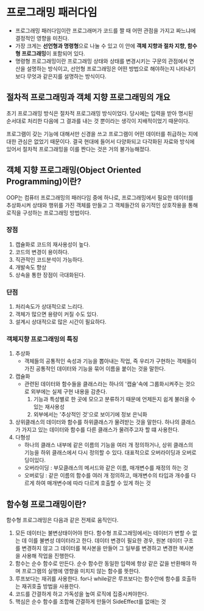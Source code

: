 # 프로그래밍 패러다임

- 프로그래밍 패러다임이란 프로그래머가 코드를 짤 때 어떤 관점을 가지고 짜느냐에 결정적인 영향을 미친다.
- 가장 크게는 **선언형과 명령형**으로 나눌 수 있고 이 안에 **객체 지향과 절차 지향, 함수형 프로그래밍**이 포함되어 있다.
- 명령형 프로그래밍이란 프로그래밍 상태와 상태를 변경시키는 구문의 관점에서 연산을 설명하는 방식이고, 선언형 프로그래밍은 어떤 방법으로 해야하는지 나타내기보다 무엇과 같은지를 설명하는 방식이다.



## 절차적 프로그래밍과 객체 지향 프로그래밍의 개요

초기 프로그래밍 방식은 절차적 프로그래밍 방식이었다. 당시에는 입력을 받아 명시된 순서대로 처리한 다음에 그 결과를 내는 것 뿐이라는 생각이 지배적이었기 때문이다.

프로그램이 갖는 기능에 대해서만 신경을 쓰고 프로그램이 어떤 데이터를 취급하는 지에 대한 관심은 없었기 때문이다. 결국 현대에 들어서 다양화되고 다각화된 자료와 방식에 있어서 절차적 프로그래밍을 이를 짠다는 것은 거의 불가능해졌다.



## 객체 지향 프로그래밍(Object Oriented Programming)이란?

OOP는 컴퓨터 프로그래밍의 패러다임 중에 하나로, 프로그래밍에서 필요한 데이터를 추상화시켜 상태와 행위를 가진 객체를 만들고 그 객체들간의 유기적인 상호작용을 통해 로직을 구성하는 프로그래밍 방법이다.

### 장점

1. 캡슐화로 코드의 재사용성이 높다.
2. 코드의 변경이 용이하다.
3. 직관적인 코드분석이 가능하다.
4. 개발속도 향상
5. 상속을 통한 장점이 극대화된다.

### 단점

1. 처리속도가 상대적으로 느리다.
2. 객체가 많으면 용량이 커질 수도 있다.
3. 설계시 상대적으로 많은 시간이 필요하다.

### 객체지향 프로그래밍의 특징

1. 추상화
   - 객체들의 공통적인 속성과 기능을 뽑아내는 작업, 즉 우리가 구현하는 객체들이 가진 공통적인 데이터와 기능을 묶어 이름을 붙이는 것을 말한다.
2. 캡슐화
   - 관련된 데이터와 함수들을 클래스라는 하나의 '캡슐'속에 그룹화시켜주는 것으로 외부에는 실제 구현 내용을 감춘다.
     1. 기능과 특성별로 한 곳에 모으고 분류하기 때문에 언제든지 쉽게 불러올 수 있는 재사용성
     2. 외부에서는 '추상적인 것'으로 보이기에 정보 은닉화
3. 상위클래스의 데이터와 함수를 하위클래스가 물려받는 것을 말한다. 하나의 클래스가 가지고 있는 데이터와 함수를 다른 클래스가 물려주고자 할 떄 사용한다.
4. 다형성
   - 하나의 클래스 내부에 같은 이름의 기능을 여러 개 정의하거나, 상위 클래스의 기능을 하위 클래스에서 다시 정의할 수 있다. 대표적으로 오버라이딩과 오버로딩이있다.
   - 오버라이딩 : 부모클래스의 메서드와 같은 이름, 매개변수를 재정의 하는 것
   - 오버로딩 : 같은 이름의 함수를 여러 개 정의하고, 매개변수의 타입과 개수를 다르게 하여 매개변수에 따라 다르게 호출할 수 있게 하는 것



## 함수형 프로그래밍이란?

함수형 프로그래밍은 다음과 같은 전제로 움직인다.

1. 모든 데이터는 불변상태이어야 한다. 함수형 프로그래밍에서는 데이터가 변할 수 없는 데 이를 불변성 데이터라고 한다. 데이터 변경이 필요한 경우, 원본 데이터 구조를 변경하지 않고 그 데이터를 복사본을 만들어 그 일부를 변경하고 변경한 복사본을 사용해 작업을 진행한다.
2. 함수는 순수 함수로 만든다. 순수 함수란 동일한 입력에 항상 같은 값을 반환해야 하며 프로그램의 실행에 영향을 미치지 않는 함수를 뜻한다.
3. 루프보다는 재귀를 사용한다. for나 while같은 루프보다는 함수안에 함수를 호출하는 재귀호출 방법을 사용한다.
4. 코드를 간결하게 하고 가독성을 높여 로직에 집중시켜야한다.
5. 핵심은 순수 함수를 조합해 간결하게 만들어 SideEffect를 없애는 것